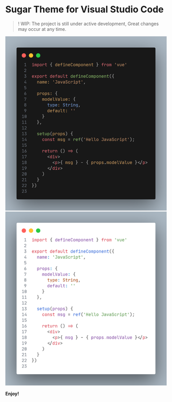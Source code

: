 # Sugar Theme for Visual Studio Code

>! WIP: The project is still under active development, Great changes may occur at any time.

![](./snapshot/dark.png)
![](./snapshot/light.png)

**Enjoy!**

